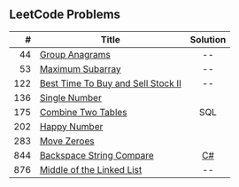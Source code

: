 ## LeetCode Problems

| # | Title | Solution | 
| ------: | ------ | :------: |
|44| [Group Anagrams](https://leetcode.com/problems/group-anagrams)|--| 
|53| [Maximum Subarray](https://leetcode.com/problems/maximum-subarray)| -- |
|122| [Best Time To Buy and Sell Stock II](https://leetcode.com/problems/best-time-to-buy-and-sell-stock-ii) | --|
|136| [Single Number](https://leetcode.com/problems/single-number)
|175| [Combine Two Tables](https://leetcode.com/problems/combine-two-tables) | SQL|
|202| [Happy Number](https://leetcode.com/problems/happy-number)
|283| [Move Zeroes](https://leetcode.com/problems/move-zeroes)
|844| [Backspace String Compare](https://leetcode.com/problems/backspace-string-compare/) | [C#](https://github.com/jmartinezcode/leetcode/blob/master/csharp/Backspace%20String%20Compare.cs) |
|876| [Middle of the Linked List](https://leetcode.com/problems/middle-of-the-linked-list)|--|
